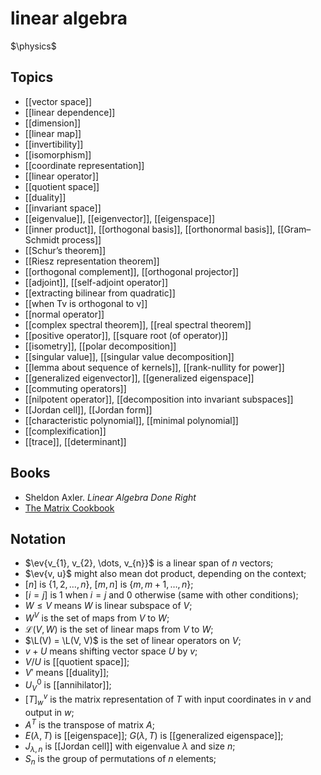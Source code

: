 # linear algebra
$\physics$
## Topics
- [[vector space]]
- [[linear dependence]]
- [[dimension]]
- [[linear map]]
- [[invertibility]]
- [[isomorphism]]
- [[coordinate representation]]
- [[linear operator]]
- [[quotient space]]
- [[duality]]
- [[invariant space]]
- [[eigenvalue]], [[eigenvector]], [[eigenspace]]
- [[inner product]], [[orthogonal basis]], [[orthonormal basis]], [[Gram–Schmidt process]]
- [[Schur’s theorem]]
- [[Riesz representation theorem]]
- [[orthogonal complement]], [[orthogonal projector]]
- [[adjoint]], [[self-adjoint operator]]
- [[extracting bilinear from quadratic]]
- [[when Tv is orthogonal to v]]
- [[normal operator]]
- [[complex spectral theorem]], [[real spectral theorem]]
- [[positive operator]], [[square root (of operator)]]
- [[isometry]], [[polar decomposition]]
- [[singular value]], [[singular value decomposition]]
- [[lemma about sequence of kernels]], [[rank-nullity for power]]
- [[generalized eigenvector]], [[generalized eigenspace]]
- [[commuting operators]]
- [[nilpotent operator]], [[decomposition into invariant subspaces]]
- [[Jordan cell]], [[Jordan form]]
- [[characteristic polynomial]], [[minimal polynomial]]
- [[complexification]]
- [[trace]], [[determinant]]

## Books
- Sheldon Axler. _Linear Algebra Done Right_
- [The Matrix Cookbook](http://www2.imm.dtu.dk/pubdb/edoc/imm3274.pdf)
 
## Notation
- $\ev{v_{1}, v_{2}, \dots, v_{n}}$ is a linear span of $n$ vectors;
- $\ev{v, u}$ might also mean dot product, depending on the context;
- $[n]$ is $\{1, 2, \dots, n\}$, $[m, n]$ is $\{m, m + 1, \dots, n\}$;
- $[i = j]$ is $1$ when $i = j$ and $0$ otherwise (same with other conditions);
-  $W \leqslant V$ means $W$ is linear subspace of $V$;
- $W^{V}$ is the set of maps from $V$ to $W$;
- $\mathcal{L}(V, W)$ is the set of linear maps from $V$ to $W$;
- $\L(V) = \L(V, V)$ is the set of linear operators on $V$;
- $v + U$ means shifting vector space $U$ by $v$;
- $V / U$ is [[quotient space]];
- $V'$ means [[duality]];
- $U^{0}_{V}$ is [[annihilator]];
- $[T]_{w}^{v}$ is the matrix representation of $T$ with input coordinates in $v$ and output in $w$;
- $A^{T}$ is the transpose of matrix $A$;
- $E(\lambda, T)$ is [[eigenspace]]; $G(\lambda, T)$ is [[generalized eigenspace]];
- $J_{\lambda, n}$ is [[Jordan cell]] with eigenvalue $\lambda$ and size $n$;
- $S_{n}$ is the group of permutations of $n$ elements;
